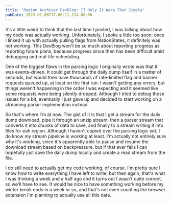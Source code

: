 ```yaml
---
title: "Region Archiver DevBlog: If Only It Were That Simple"
pubDate: 2023-01-08T17:06:11.114-08:00
---
```


It's a little weird to think that the last time I posted, I was talking about how my code was actually working. Unfortunately, I spoke a little too soon; once I linked it up with actually pulling flags from NationStates, it definitely was not working. This DevBlog won't be so much about reporting progress as reporting future plans, because progress since then has been difficult amid debugging and real-life scheduling.

One of the biggest flaws in the parsing logic I originally wrote was that it was events-driven. It could get through the daily dump itself in a matter of seconds, but would then have thousands of rate-limited flag and banner requests queued up, at least on the first run. I wasn't getting any errors, but things weren't happening in the order I was expecting and it seemed like some requests were being silently dropped. Although I tried to debug those issues for a bit, eventually I just gave up and decided to start working on a streaming parser implemention instead.

So that's where I'm at now. The gist of it is that I get a stream for the daily dump download, pipe it through an unzip stream, then a parser stream that converts it into chunks of data to save, and finally to a stream writing it into files for eah region. Although I haven't copied over the parsing logic yet, I do know my stream pipeline is working at least. I'm actually not entirely sure why it's working, since it's apparently able to pause and resume the download stream based on backpressure, but if that ever fails I can hopefully just save the daily dump locally and create a read stream from the file.

I do still need to actually get my code working, of course. I'm pretty sure I know how to write everything I have left to write, but then again, that's what I was thinking a week and a half ago and it turns out I wasn't quite correct, so we'll have to see. It would be nice to have something working before my winter break ends in a week or so, and that's not even counting the browser extension I'm planning to actually use all this data.
